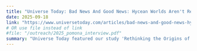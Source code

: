 ```yaml
---
title: "Universe Today: Bad News And Good News: Hycean Worlds Aren't Real, But Earth's Water Isn't Unusual "
date: 2025-09-18
link: "https://www.universetoday.com/articles/bad-news-and-good-news-hycean-worlds-arent-real-but-earths-water-isnt-unusual"
# OR use file instead of link
#file: "/outreach/2025_pomona_interview.pdf"
summary: "Universe Today featured our study 'Rethinking the Origins of Water-Rich Worlds' in both an article and the Space Bites podcast. "
---
```


